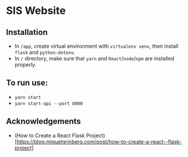 # SIS Website

## Installation

- In `/app`, create virtual environment with `virtualenv venv`, then install `flask` and `python-dotenv`.
- In `/` directory, make sure that `yarn` and `React`/`node`/`npm` are installed properly.

## To run use:

- `yarn start`
- `yarn start-api --port 8000`

## Acknowledgements

- (How to Create a React Flask Project)[https://blog.miguelgrinberg.com/post/how-to-create-a-react--flask-project]
